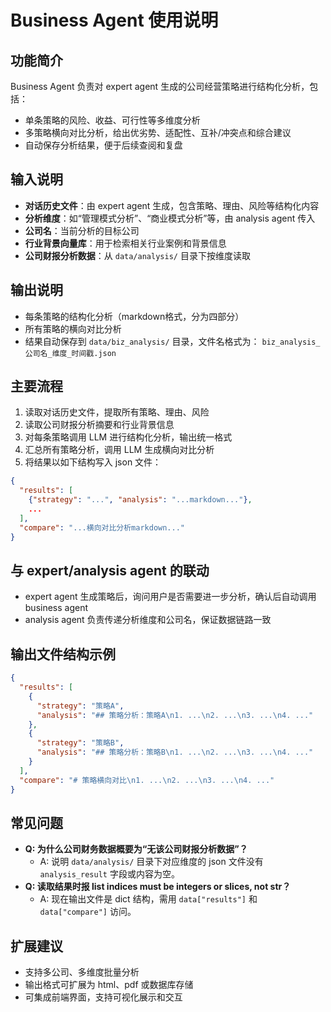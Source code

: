 # Business Agent 使用说明

## 功能简介
Business Agent 负责对 expert agent 生成的公司经营策略进行结构化分析，包括：
- 单条策略的风险、收益、可行性等多维度分析
- 多策略横向对比分析，给出优劣势、适配性、互补/冲突点和综合建议
- 自动保存分析结果，便于后续查阅和复盘

## 输入说明
- **对话历史文件**：由 expert agent 生成，包含策略、理由、风险等结构化内容
- **分析维度**：如“管理模式分析”、“商业模式分析”等，由 analysis agent 传入
- **公司名**：当前分析的目标公司
- **行业背景向量库**：用于检索相关行业案例和背景信息
- **公司财报分析数据**：从 `data/analysis/` 目录下按维度读取

## 输出说明
- 每条策略的结构化分析（markdown格式，分为四部分）
- 所有策略的横向对比分析
- 结果自动保存到 `data/biz_analysis/` 目录，文件名格式为：
  `biz_analysis_公司名_维度_时间戳.json`

## 主要流程
1. 读取对话历史文件，提取所有策略、理由、风险
2. 读取公司财报分析摘要和行业背景信息
3. 对每条策略调用 LLM 进行结构化分析，输出统一格式
4. 汇总所有策略分析，调用 LLM 生成横向对比分析
5. 将结果以如下结构写入 json 文件：

```json
{
  "results": [
    {"strategy": "...", "analysis": "...markdown..."},
    ...
  ],
  "compare": "...横向对比分析markdown..."
}
```

## 与 expert/analysis agent 的联动
- expert agent 生成策略后，询问用户是否需要进一步分析，确认后自动调用 business agent
- analysis agent 负责传递分析维度和公司名，保证数据链路一致

## 输出文件结构示例
```json
{
  "results": [
    {
      "strategy": "策略A",
      "analysis": "## 策略分析：策略A\n1. ...\n2. ...\n3. ...\n4. ..."
    },
    {
      "strategy": "策略B",
      "analysis": "## 策略分析：策略B\n1. ...\n2. ...\n3. ...\n4. ..."
    }
  ],
  "compare": "# 策略横向对比\n1. ...\n2. ...\n3. ...\n4. ..."
}
```

## 常见问题
- **Q: 为什么公司财务数据概要为“无该公司财报分析数据”？**
  - A: 说明 `data/analysis/` 目录下对应维度的 json 文件没有 `analysis_result` 字段或内容为空。
- **Q: 读取结果时报 list indices must be integers or slices, not str？**
  - A: 现在输出文件是 dict 结构，需用 `data["results"]` 和 `data["compare"]` 访问。

## 扩展建议
- 支持多公司、多维度批量分析
- 输出格式可扩展为 html、pdf 或数据库存储
- 可集成前端界面，支持可视化展示和交互 